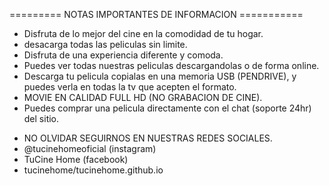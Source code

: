 ========= NOTAS IMPORTANTES DE INFORMACION ===========

- Disfruta de lo mejor del cine en la comodidad de tu hogar.
- desacarga todas las peliculas sin limite.
- Disfruta de una experiencia diferente y comoda.
- Puedes ver todas nuestras peliculas descargandolas o de forma online.
- Descarga tu pelicula copialas en una memoria USB (PENDRIVE), y puedes verla en todas la tv que acepten el formato.
- MOVIE EN CALIDAD FULL HD (NO GRABACION DE CINE).
- Puedes comprar una pelicula directamente con el chat (soporte 24hr) del sitio.


* NO OLVIDAR SEGUIRNOS EN NUESTRAS REDES SOCIALES.
* @tucinehomeoficial (instagram)
* TuCine Home (facebook)
* tucinehome/tucinehome.github.io
